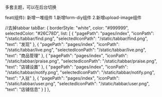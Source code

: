 多套主题，可以在后台切换

feat(组件): 新增一堆组件
1.新增form-diy组件
2.新增upload-image组件


//去掉tabbar
tabBar: {
    borderStyle: "white",
    color: "#999999",
    selectedColor: "#26C78D",
    list: [
        {
            "pagePath": "pages/index",
            "iconPath": "/static/tabbar/find.png",
            "selectedIconPath": "/static/tabbar/find.png",
            "text": "发现"
        },
        {
            "pagePath": "pages/index",
            "iconPath": "/static/tabbar/live.png",
            "selectedIconPath": "/static/tabbar/live.png",
            "text": "商品管理"
        },
        {
            "pagePath": "pages/index",
            "iconPath": "/static/tabbar/praise.png",
            "selectedIconPath": "/static/tabbar/praise.png",
            "text": "店铺设置"
        },
        {
            "pagePath": "pages/index",
            "iconPath": "/static/tabbar/notify.png",
            "selectedIconPath": "/static/tabbar/notify.png",
            "text": "入驻"
        },
        {
            "pagePath": "pages/index",
            "iconPath": "/static/tabbar/user.png",
            "selectedIconPath": "/static/tabbar/user.png",
            "text": "店铺信息"
        }
    ]
},
